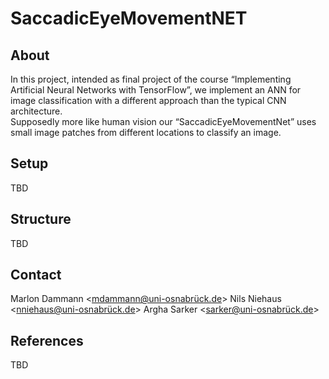 # SaccadicEyeMovementNET

## About
In this project, intended as final project of the course “Implementing Artificial Neural Networks with TensorFlow”, we implement an ANN for image classification with a different approach than the typical CNN architecture.  
Supposedly more like human vision our “SaccadicEyeMovementNet” uses small image patches from different locations to classify an image.  

## Setup
TBD

## Structure
TBD

## Contact
Marlon Dammann <mdammann@uni-osnabrück.de>
Nils Niehaus <nniehaus@uni-osnabrück.de>
Argha Sarker <sarker@uni-osnabrück.de>

## References
TBD